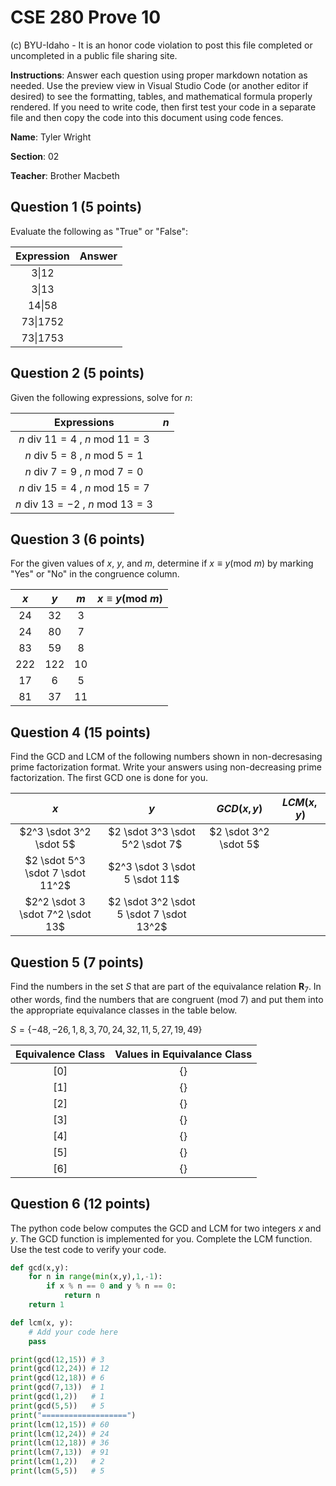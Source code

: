 # CSE 280 Prove 10

(c) BYU-Idaho - It is an honor code violation to post this
file completed or uncompleted in a public file sharing site.

**Instructions**: Answer each question using proper markdown notation as needed.  Use the preview view in Visual Studio Code (or another editor if desired) to see the formatting, tables, and mathematical formula properly rendered.  If you need to write code, then first test your code in a separate file and then copy the code into this document using code fences. 

**Name**: Tyler Wright

**Section**: 02

**Teacher**: Brother Macbeth

## Question 1 (5 points)

Evaluate the following as "True" or "False":

|Expression|Answer|
|:-:|:-:|
|$3 \vert 12$||
|$3 \vert 13$||
|$14 \vert 58$||
|$73 \vert 1752$||
|$73 \vert 1753$||

## Question 2 (5 points)

Given the following expressions, solve for $n$:

|Expressions|$n$|
|:-:|:-:|
|$n \text{ div } 11 = 4 \text{ , } n \text{ mod } 11 = 3$||
|$n \text{ div } 5 = 8 \text{ , } n \text{ mod } 5 = 1$||
|$n \text{ div } 7 = 9 \text{ , } n \text{ mod } 7 = 0$||
|$n \text{ div } 15 = 4 \text{ , } n \text{ mod } 15 = 7$||
|$n \text{ div } 13 = -2 \text{ , } n \text{ mod } 13 = 3$||

## Question 3 (6 points)

For the given values of $x$, $y$, and $m$, determine if $x \equiv y (\text{mod } m)$ by marking "Yes" or "No" in the congruence column.

|$x$|$y$|$m$|$x \equiv y (\text{mod } m)$|
|:-:|:-:|:-:|:-:|
|24|32|3||
|24|80|7||
|83|59|8||
|222|122|10||
|17|6|5||
|81|37|11||

## Question 4 (15 points)
Find the GCD and LCM of the following numbers shown in non-decresasing prime factorization format.  Write your answers using non-decreasing prime factorization.  The first GCD one is done for you.

|$x$|$y$|$GCD(x,y)$|$LCM(x,y)$|
|:-:|:-:|:-:|:-:|
|$2^3 \sdot 3^2 \sdot 5$|$2 \sdot 3^3 \sdot 5^2 \sdot 7$|$2 \sdot 3^2 \sdot 5$||
|$2 \sdot 5^3 \sdot 7 \sdot 11^2$|$2^3 \sdot 3 \sdot 5 \sdot 11$|||
|$2^2 \sdot 3 \sdot 7^2 \sdot 13$|$2 \sdot 3^2 \sdot 5 \sdot 7 \sdot 13^2$|||

## Question 5 (7 points)

Find the numbers in the set $S$ that are part of the equivalance relation $\mathbf{R}_7$.  In other words, find the numbers that are congruent $(\text{mod } 7)$ and put them into the appropriate equivalance classes in the table below.

$S = \lbrace -48, -26, 1, 8, 3, 70, 24, 32, 11, 5, 27, 19, 49 \rbrace$

|Equivalence Class|Values in Equivalance Class|
|:-:|:-:|
|$[0]$|$\lbrace  \rbrace$|
|$[1]$|$\lbrace  \rbrace$|
|$[2]$|$\lbrace  \rbrace$|
|$[3]$|$\lbrace  \rbrace$|
|$[4]$|$\lbrace  \rbrace$|
|$[5]$|$\lbrace  \rbrace$|
|$[6]$|$\lbrace  \rbrace$|

## Question 6 (12 points)

The python code below computes the GCD and LCM for two integers $x$ and $y$.  The GCD function is implemented for you.  Complete the LCM function.  Use the test code to verify your code.

```python
def gcd(x,y):
    for n in range(min(x,y),1,-1):
        if x % n == 0 and y % n == 0:
            return n
    return 1

def lcm(x, y):
    # Add your code here
    pass

print(gcd(12,15)) # 3
print(gcd(12,24)) # 12
print(gcd(12,18)) # 6 
print(gcd(7,13))  # 1
print(gcd(1,2))   # 1
print(gcd(5,5))   # 5
print("===================")
print(lcm(12,15)) # 60
print(lcm(12,24)) # 24
print(lcm(12,18)) # 36 
print(lcm(7,13))  # 91
print(lcm(1,2))   # 2
print(lcm(5,5))   # 5
```
